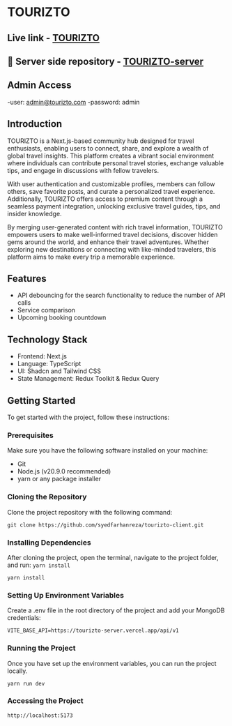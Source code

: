 # TOURIZTO

## Live link - [TOURIZTO](https://tourizto-client.vercel.app//)

## 🔗 Server side repository - [TOURIZTO-server](https://tourizto-server.vercel.app/)

## Admin Access 
-user: admin@tourizto.com
-password: admin

## Introduction

TOURIZTO is a Next.js-based community hub designed for travel enthusiasts, enabling users to connect, share, and explore a wealth of global travel insights. This platform creates a vibrant social environment where individuals can contribute personal travel stories, exchange valuable tips, and engage in discussions with fellow travelers.

With user authentication and customizable profiles, members can follow others, save favorite posts, and curate a personalized travel experience. Additionally, TOURIZTO offers access to premium content through a seamless payment integration, unlocking exclusive travel guides, tips, and insider knowledge.

By merging user-generated content with rich travel information, TOURIZTO empowers users to make well-informed travel decisions, discover hidden gems around the world, and enhance their travel adventures. Whether exploring new destinations or connecting with like-minded travelers, this platform aims to make every trip a memorable experience.

## Features

- API debouncing for the search functionality to reduce the number of API calls
- Service comparison
- Upcoming booking countdown

## Technology Stack

- Frontend: Next.js
- Language: TypeScript
- UI: Shadcn and Tailwind CSS
- State Management: Redux Toolkit & Redux Query

## Getting Started

To get started with the project, follow these instructions:

### Prerequisites

Make sure you have the following software installed on your machine:

- Git
- Node.js (v20.9.0 recommended)
- yarn or any package installer

### Cloning the Repository

Clone the project repository with the following command:

```
git clone https://github.com/syedfarhanreza/tourizto-client.git

```

### Installing Dependencies

After cloning the project, open the terminal, navigate to the project folder, and run: `yarn install`

```
yarn install

```

### Setting Up Environment Variables

Create a .env file in the root directory of the project and add your MongoDB credentials:

```
VITE_BASE_API=https://tourizto-server.vercel.app/api/v1
```

### Running the Project

Once you have set up the environment variables, you can run the project locally.

```
yarn run dev

```

### Accessing the Project

```
http://localhost:5173
```
